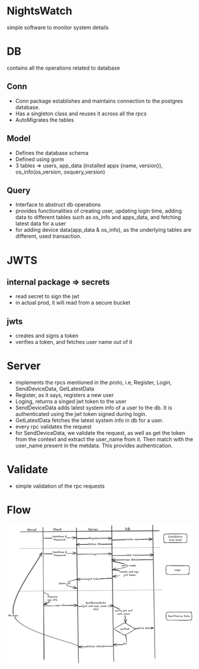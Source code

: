 # NightsWatch
simple software to monitor system details 

# DB
contains all the operations related to database
## Conn
- Conn package establishes and maintains connection to the postgres database.
- Has a singleton class and reuses it across all the rpcs
- AutoMigrates the tables

## Model
- Defines the database schema
- Defined using gorm
- 3 tables => users,  app_data (installed apps {name, version}), os_info(os_version, osquery_version)

## Query
- Interface to abstruct db operations
- provides functionalities of creating user, updating login time, adding data to different tables such as os_info and apps_data, and fetching latest data for a user
- for adding device data(app_data & os_info), as the underlying tables are different, used transaction.

# JWTS
## internal package => secrets
- read secret to sign the jwt
- in actual prod, it will read from a secure bucket

## jwts
- creates and signs a token
- verifies a token, and fetches user name out of it

# Server
- implements the rpcs mentioned in the proto, i.e, Register, Login, SendDeviceData, GetLatestData
- Register, as it says, registers a new user
- Loging, returns a singed jwt token to the user
- SendDeviceData adds latest system info of a user to the db. It is authenticated using the jwt token signed during login.
- GetLatestData fetches the latest system info in db for a user.
- every rpc validates the request
- for SendDeviceData, we validate the request, as well as get the token from the context and extract the user_name from it. Then match with the user_name present in the metdata. This provides authentication.

# Validate
- simple validation of the rpc requests

# Flow

![Flow Diagram](docs/flow.png)



